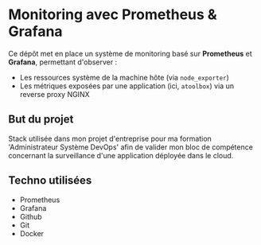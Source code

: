 # Monitoring avec Prometheus & Grafana

Ce dépôt met en place un système de monitoring basé sur **Prometheus** et **Grafana**, permettant d'observer :

- Les ressources système de la machine hôte (via `node_exporter`)
- Les métriques exposées par une application (ici, `atoolbox`) via un reverse proxy NGINX

## But du projet

Stack utilisée dans mon projet d'entreprise pour ma formation 'Administrateur Système DevOps' afin de valider mon bloc de compétence concernant la surveillance d'une application déployée dans le cloud.

## Techno utilisées

- Prometheus
- Grafana
- Github
- Git
- Docker
